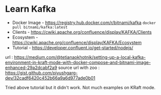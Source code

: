 # Learn Kafka

- Docker Image - https://registry.hub.docker.com/r/bitnami/kafka
`docker pull bitnami/kafka:latest`
- Clients - https://cwiki.apache.org/confluence/display/KAFKA/Clients
- Ecosystem - https://cwiki.apache.org/confluence/display/KAFKA/Ecosystem
- Tutorial - https://developer.confluent.io/get-started/nodejs/ 


url : https://medium.com/@tetianaokhotnik/setting-up-a-local-kafka-environment-in-kraft-mode-with-docker-compose-and-bitnami-image-enhanced-29a2dcabf2a9
source url with zoo : https://gist.github.com/piyushgarg-dev/32cadf6420c452b66a9a6d977ade0b01

Tried above tutorial but it didn't work. 
Not much examples on KRaft mode.
